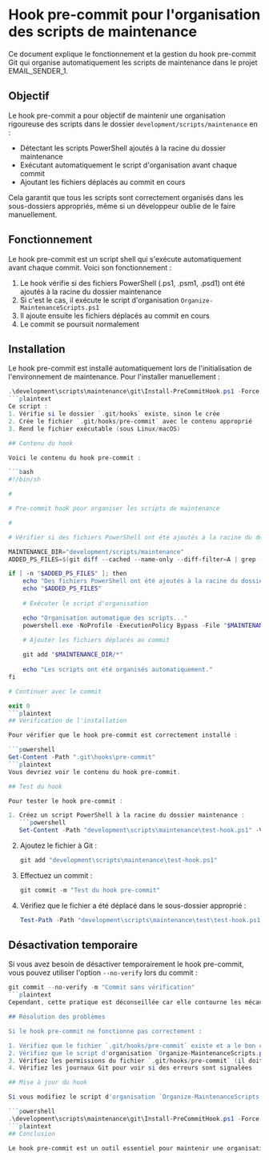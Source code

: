 # Hook pre-commit pour l'organisation des scripts de maintenance

Ce document explique le fonctionnement et la gestion du hook pre-commit Git qui organise automatiquement les scripts de maintenance dans le projet EMAIL_SENDER_1.

## Objectif

Le hook pre-commit a pour objectif de maintenir une organisation rigoureuse des scripts dans le dossier `development/scripts/maintenance` en :
- Détectant les scripts PowerShell ajoutés à la racine du dossier maintenance
- Exécutant automatiquement le script d'organisation avant chaque commit
- Ajoutant les fichiers déplacés au commit en cours

Cela garantit que tous les scripts sont correctement organisés dans les sous-dossiers appropriés, même si un développeur oublie de le faire manuellement.

## Fonctionnement

Le hook pre-commit est un script shell qui s'exécute automatiquement avant chaque commit. Voici son fonctionnement :

1. Le hook vérifie si des fichiers PowerShell (.ps1, .psm1, .psd1) ont été ajoutés à la racine du dossier maintenance
2. Si c'est le cas, il exécute le script d'organisation `Organize-MaintenanceScripts.ps1`
3. Il ajoute ensuite les fichiers déplacés au commit en cours
4. Le commit se poursuit normalement

## Installation

Le hook pre-commit est installé automatiquement lors de l'initialisation de l'environnement de maintenance. Pour l'installer manuellement :

```powershell
.\development\scripts\maintenance\git\Install-PreCommitHook.ps1 -Force
```plaintext
Ce script :
1. Vérifie si le dossier `.git/hooks` existe, sinon le crée
2. Crée le fichier `.git/hooks/pre-commit` avec le contenu approprié
3. Rend le fichier exécutable (sous Linux/macOS)

## Contenu du hook

Voici le contenu du hook pre-commit :

```bash
#!/bin/sh

#

# Pre-commit hook pour organiser les scripts de maintenance

#

# Vérifier si des fichiers PowerShell ont été ajoutés à la racine du dossier maintenance

MAINTENANCE_DIR="development/scripts/maintenance"
ADDED_PS_FILES=$(git diff --cached --name-only --diff-filter=A | grep -E "^$MAINTENANCE_DIR/[^/]+\.(ps1|psm1|psd1)$")

if [ -n "$ADDED_PS_FILES" ]; then
    echo "Des fichiers PowerShell ont été ajoutés à la racine du dossier maintenance:"
    echo "$ADDED_PS_FILES"
    
    # Exécuter le script d'organisation

    echo "Organisation automatique des scripts..."
    powershell.exe -NoProfile -ExecutionPolicy Bypass -File "$MAINTENANCE_DIR/organize/Organize-MaintenanceScripts.ps1" -Force
    
    # Ajouter les fichiers déplacés au commit

    git add "$MAINTENANCE_DIR/*"
    
    echo "Les scripts ont été organisés automatiquement."
fi

# Continuer avec le commit

exit 0
```plaintext
## Vérification de l'installation

Pour vérifier que le hook pre-commit est correctement installé :

```powershell
Get-Content -Path ".git\hooks\pre-commit"
```plaintext
Vous devriez voir le contenu du hook pre-commit.

## Test du hook

Pour tester le hook pre-commit :

1. Créez un script PowerShell à la racine du dossier maintenance :
   ```powershell
   Set-Content -Path "development\scripts\maintenance\test-hook.ps1" -Value "# Test du hook pre-commit"

   ```

2. Ajoutez le fichier à Git :
   ```powershell
   git add "development\scripts\maintenance\test-hook.ps1"
   ```

3. Effectuez un commit :
   ```powershell
   git commit -m "Test du hook pre-commit"
   ```

4. Vérifiez que le fichier a été déplacé dans le sous-dossier approprié :
   ```powershell
   Test-Path -Path "development\scripts\maintenance\test\test-hook.ps1"
   ```

## Désactivation temporaire

Si vous avez besoin de désactiver temporairement le hook pre-commit, vous pouvez utiliser l'option `--no-verify` lors du commit :

```powershell
git commit --no-verify -m "Commit sans vérification"
```plaintext
Cependant, cette pratique est déconseillée car elle contourne les mécanismes d'organisation automatique.

## Résolution des problèmes

Si le hook pre-commit ne fonctionne pas correctement :

1. Vérifiez que le fichier `.git/hooks/pre-commit` existe et a le bon contenu
2. Vérifiez que le script d'organisation `Organize-MaintenanceScripts.ps1` existe et fonctionne correctement
3. Vérifiez les permissions du fichier `.git/hooks/pre-commit` (il doit être exécutable sous Linux/macOS)
4. Vérifiez les journaux Git pour voir si des erreurs sont signalées

## Mise à jour du hook

Si vous modifiez le script d'organisation `Organize-MaintenanceScripts.ps1`, vous n'avez pas besoin de réinstaller le hook pre-commit. Cependant, si vous modifiez le comportement du hook lui-même, vous devez le réinstaller :

```powershell
.\development\scripts\maintenance\git\Install-PreCommitHook.ps1 -Force
```plaintext
## Conclusion

Le hook pre-commit est un outil essentiel pour maintenir une organisation rigoureuse des scripts de maintenance. Il garantit que tous les scripts sont correctement organisés dans les sous-dossiers appropriés, même si un développeur oublie de le faire manuellement. Cela facilite la recherche et la maintenance des scripts, tout en assurant une structure cohérente et une documentation claire.
